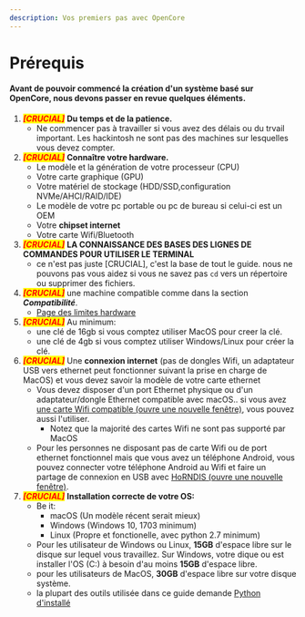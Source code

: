 ```yaml
---
description: Vos premiers pas avec OpenCore
---
```


# Prérequis

#### Avant de pouvoir commencé la création d'un système basé sur OpenCore, nous devons passer en revue quelques éléments.&#x20;



1. _<mark style="color:red;">**\[CRUCIAL]**</mark>_ <mark style="color:red;"></mark><mark style="color:red;"></mark> **Du temps et de la patience.**
   * Ne commencer pas à travailler si vous avez des délais ou du trvail important. Les hackintosh ne sont pas des machines sur lesquelles vous devez compter.
2. _<mark style="color:red;">**\[CRUCIAL]**</mark>_ **Connaître votre hardware.**
   * Le modèle et la génération de votre processeur (CPU)
   * Votre carte graphique (GPU)
   * Votre matériel de stockage (HDD/SSD,configuration NVMe/AHCI/RAID/IDE)
   * Le modèle de votre pc portable ou pc de bureau si celui-ci est un OEM
   * Votre **chipset internet**
   * Votre carte Wifi/Bluetooth
3. _<mark style="color:red;">**\[CRUCIAL]**</mark>_ **LA CONNAISSANCE DES BASES DES LIGNES DE COMMANDES POUR UTILISER LE TERMINAL**
   * ce n'est pas juste \[CRUCIAL], c'est la base de tout le guide. nous ne pouvons pas vous aidez si vous ne  savez pas `cd` vers un répertoire ou supprimer des fichiers.
4. _<mark style="color:red;">**\[CRUCIAL]**</mark>_ <mark style="color:red;"></mark><mark style="color:red;"></mark> une machine compatible comme dans la section _**Compatibilité**_.
   * [Page des limites hardware](https://dortania.github.io/OpenCore-Install-Guide/macos-limits.html)
5. _<mark style="color:red;">**\[CRUCIAL]**</mark>_ Au minimum:
   * une clé de 16gb si vous comptez utiliser MacOS pour creer la clé.
   * une clé de 4gb si vous comptez utiliser Windows/Linux pour créer la clé.
6. _<mark style="color:red;">**\[CRUCIAL]**</mark>_ <mark style="color:red;"></mark><mark style="color:red;"></mark> Une **connexion internet** (pas de dongles Wifi, un adaptateur USB vers ethernet peut fonctionner suivant la prise en charge de MacOS) et vous devez savoir la modèle de votre carte ethernet
   * Vous devez disposer d'un port Ethernet physique ou d'un adaptateur/dongle Ethernet compatible avec macOS.. si vous avez [une carte Wifi compatible (ouvre une nouvelle fenêtre)](https://dortania.github.io/Wireless-Buyers-Guide/), vous pouvez aussi l'utiliser.
     * Notez que la majorité des cartes Wifi ne sont pas supporté par MacOS
   * Pour les personnes ne disposant pas de carte Wifi ou de port ethernet fonctionnel mais que vous avez un téléphone Android, vous pouvez connecter votre téléphone Android au Wifi et faire un partage de connexion en USB avec [HoRNDIS (ouvre une nouvelle fenêtre)](https://joshuawise.com/horndis#available\_versions).
7. _<mark style="color:red;">**\[CRUCIAL]**</mark>_ **Installation correcte de votre OS:**
   * Be it:
     * macOS (Un modèle récent serait mieux)
     * Windows (Windows 10, 1703 minimum)
     * Linux (Propre et fonctionelle, avec python 2.7 minimum)
   * Pour les utilisateur de Windows ou Linux, **15GB** d'espace libre sur le disque sur lequel vous travaillez. Sur Windows, votre dique ou est installer l'OS (C:) à besoin d'au moins **15GB** d'espace libre.
   * pour les utilisateurs de MacOS, **30GB** d'espace libre sur votre disque système.
   * la plupart des outils utilisée dans ce guide demande [Python d'installé](https://www.python.org/downloads/)
